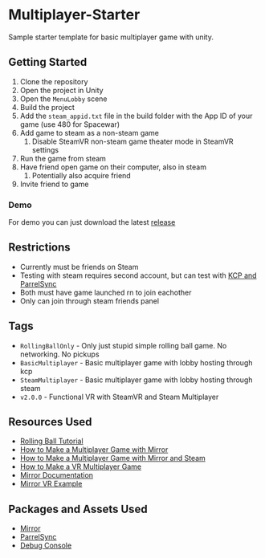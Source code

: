 # Multiplayer-Starter

Sample starter template for basic multiplayer game with unity.

## Getting Started

1. Clone the repository
2. Open the project in Unity
3. Open the `MenuLobby` scene
4. Build the project
5. Add the `steam_appid.txt` file in the build folder with the App ID of your game (use 480 for Spacewar)
6. Add game to steam as a non-steam game
   1. Disable SteamVR non-steam game theater mode in SteamVR settings
7. Run the game from steam
8. Have friend open game on their computer, also in steam
   <!-- Hardest step rip -->
   1. Potentially also acquire friend
9. Invite friend to game

### Demo

For demo you can just download the latest [release](https://github.com/Kvan7/Multiplayer-Starter/releases)

## Restrictions

- Currently must be friends on Steam
- Testing with steam requires second account, but can test with [KCP and ParrelSync](https://github.com/Kvan7/Multiplayer-Starter/wiki/Testing-Multiplayer)
- Both must have game launched rn to join eachother
- Only can join through steam friends panel

## Tags

- `RollingBallOnly` - Only just stupid simple rolling ball game. No networking. No pickups
- `BasicMultiplayer` - Basic multiplayer game with lobby hosting through kcp
- `SteamMultiplayer` - Basic multiplayer game with lobby hosting through steam
- `v2.0.0` - Functional VR with SteamVR and Steam Multiplayer

## Resources Used

- [Rolling Ball Tutorial](https://learn.unity.com/project/roll-a-ball)
- [How to Make a Multiplayer Game with Mirror](https://www.youtube.com/watch?v=yD4cJx-bpVQ)
- [How to Make a Multiplayer Game with Mirror and Steam](https://www.youtube.com/watch?v=tFnNfq_EWWM)
- [How to Make a VR Multiplayer Game](https://www.youtube.com/watch?v=KHWuTBmT1oI)
- [Mirror Documentation](https://mirror-networking.gitbook.io/docs/)
- [Mirror VR Example](https://github.com/MirrorNetworking/ExamplesVR)

## Packages and Assets Used

- [Mirror](https://assetstore.unity.com/packages/tools/network/mirror-129321)
- [ParrelSync](https://github.com/VeriorPies/ParrelSync)
- [Debug Console](https://assetstore.unity.com/packages/tools/gui/in-game-debug-console-68068)
